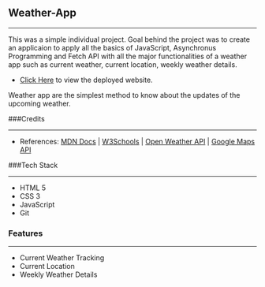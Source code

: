 ## Weather-App
---
<p>
This was a simple individual project.
Goal behind the project was to create an applicaion to apply all the basics of JavaScript, Asynchronus Programming and Fetch API with all the major functionalities of a weather app such as current weather, current location, weekly weather details.
</p>

* [Click Here](https://nameh-dhiman.github.io/Weather-App/) to view the deployed website.

<p>
Weather app are the simplest method to know about the updates of the upcoming weather.
</p>

###Credits
___

* References: [MDN Docs](https://developer.mozilla.org/en-US/ ) | [W3Schools](https://www.w3schools.com/) | [Open Weather API](https://openweathermap.org/) | [Google Maps API](https://developers.google.com/maps)

###Tech Stack
___

* HTML 5
* CSS 3
* JavaScript
* Git

### Features
___
* Current Weather Tracking
* Current Location
* Weekly Weather Details

